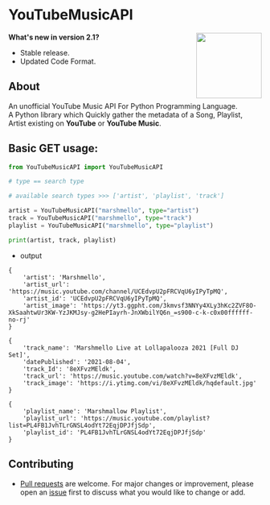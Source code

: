 # YouTubeMusicAPI

<a href="https://raw.githubusercontent.com/sijey-praveen/YouTube-Music-API/Sijey/LICENSE"><img align="right" src="https://img.shields.io/badge/License-MIT-green?style=for-the-badge" width="130px"></a>

**What's new  in version 2.1?**

- Stable release.
- Updated Code Format.

## About
An unofficial YouTube Music API For Python Programming Language.<br>
A Python library which Quickly gather the metadata of a Song, Playlist, Artist existing on **YouTube** or **YouTube Music**.


## Basic GET usage:

```python
from YouTubeMusicAPI import YouTubeMusicAPI

# type == search type

# available search types >>> ['artist', 'playlist', 'track']

artist = YouTubeMusicAPI("marshmello", type="artist")
track = YouTubeMusicAPI("marshmello", type="track")
playlist = YouTubeMusicAPI("marshmello", type="playlist")

print(artist, track, playlist)
```

- output 

```
{
    'artist': 'Marshmello', 
    'artist_url': 'https://music.youtube.com/channel/UCEdvpU2pFRCVqU6yIPyTpMQ', 
    'artist_id': 'UCEdvpU2pFRCVqU6yIPyTpMQ', 
    'artist_image': 'https://yt3.ggpht.com/3kmvsf3NNYy4XLy3hKc2ZVF8O-XkSaahtwUr3KW-YzJKMJsy-g2HePIayrh-JnXWbilYQ6n_=s900-c-k-c0x00ffffff-no-rj'
} 

{
    'track_name': 'Marshmello Live at Lollapalooza 2021 [Full DJ Set]', 
    'datePublished': '2021-08-04', 
    'track_Id': '8eXFvzMEldk', 
    'track_url': 'https://music.youtube.com/watch?v=8eXFvzMEldk', 
    'track_image': 'https://i.ytimg.com/vi/8eXFvzMEldk/hqdefault.jpg'
}

{
    'playlist_name': 'Marshmallow Playlist', 
    'playlist_url': 'https://music.youtube.com/playlist?list=PL4FB1JvhTLrGNSL4odYt72EqjDPJfjSdp', 
    'playlist_id': 'PL4FB1JvhTLrGNSL4odYt72EqjDPJfjSdp'
}
```

## Contributing
- <a href="https://github.com/sijey-praveen/YouTube-Music-API/pulls">Pull requests</a> are welcome. For major changes or improvement, please open an <a href="https://github.com/sijey-praveen/YouTube-Music-API/issues">issue</a> first to discuss what you would like to change or add. 
